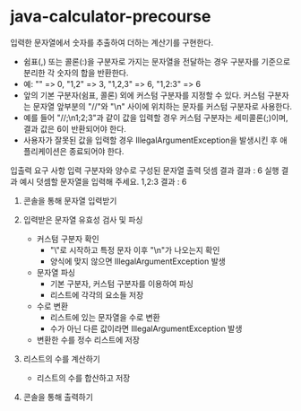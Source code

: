 # java-calculator-precourse

입력한 문자열에서 숫자를 추출하여 더하는 계산기를 구현한다.

- 쉼표(,) 또는 콜론(:)을 구분자로 가지는 문자열을 전달하는 경우 구분자를 기준으로 분리한 각 숫자의 합을 반환한다.
- 예: "" => 0, "1,2" => 3, "1,2,3" => 6, "1,2:3" => 6
- 앞의 기본 구분자(쉼표, 콜론) 외에 커스텀 구분자를 지정할 수 있다. 커스텀 구분자는 문자열 앞부분의 "//"와 "\n" 사이에 위치하는 문자를 커스텀 구분자로 사용한다.
- 예를 들어 "//;\n1;2;3"과 같이 값을 입력할 경우 커스텀 구분자는 세미콜론(;)이며, 결과 값은 6이 반환되어야 한다.
- 사용자가 잘못된 값을 입력할 경우 IllegalArgumentException을 발생시킨 후 애플리케이션은 종료되어야 한다.

입출력 요구 사항
입력
구분자와 양수로 구성된 문자열
출력
덧셈 결과
결과 : 6
실행 결과 예시
덧셈할 문자열을 입력해 주세요.
1,2:3
결과 : 6

1. 콘솔을 통해 문자열 입력받기

2. 입력받은 문자열 유효성 검사 및 파싱
   - 커스텀 구분자 확인
     - "\\"로 시작하고 특정 문자 이후 "\n"가 나오는지 확인
     - 양식에 맞지 않으면 IllegalArgumentException 발생
   - 문자열 파싱
     - 기본 구분자, 커스텀 구분자를 이용하여 파싱
     - 리스트에 각각의 요소들 저장
   - 수로 변환
     - 리스트에 있는 문자열을 수로 변환
     - 수가 아닌 다른 값이라면 IllegalArgumentException 발생
   - 변환한 수를 정수 리스트에 저장

3. 리스트의 수를 계산하기
   - 리스트의 수를 합산하고 저장

4. 콘솔을 통해 출력하기
